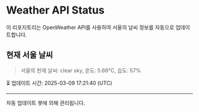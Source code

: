 
# Weather API Status

이 리포지토리는 OpenWeather API를 사용하여 서울의 날씨 정보를 자동으로 업데이트합니다.

## 현재 서울 날씨
> 서울의 현재 날씨: clear sky, 온도: 5.66°C, 습도: 57%

⏳ 업데이트 시간: 2025-03-09 17:21:40 (UTC)

---
자동 업데이트 봇에 의해 관리됩니다.

